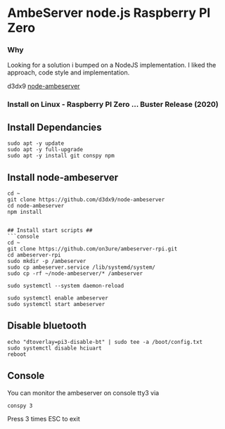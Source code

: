 # AmbeServer node.js Raspberry PI Zero #

### Why ###
Looking for a solution i bumped on a NodeJS implementation. I liked the approach, code style and implementation.

d3dx9 [node-ambeserver](https://github.com/d3dx9/node-ambeserver)

### Install on Linux - Raspberry PI Zero ... Buster Release (2020) ###

## Install Dependancies ##
```console
sudo apt -y update
sudo apt -y full-upgrade
sudo apt -y install git conspy npm
```

## Install node-ambeserver ##
```console
cd ~
git clone https://github.com/d3dx9/node-ambeserver
cd node-ambeserver
npm install


## Install start scripts ##
```console
cd ~
git clone https://github.com/on3ure/ambeserver-rpi.git
cd ambeserver-rpi
sudo mkdir -p /ambeserver
sudo cp ambeserver.service /lib/systemd/system/
sudo cp -rf ~/node-ambeserver/* /ambeserver

sudo systemctl --system daemon-reload

sudo systemctl enable ambeserver
sudo systemctl start ambeserver
```

## Disable bluetooth ##
```console
echo "dtoverlay=pi3-disable-bt" | sudo tee -a /boot/config.txt
sudo systemctl disable hciuart
reboot
```

## Console ##
You can monitor the ambeserver on console tty3 via
```console
conspy 3
```
Press 3 times ESC to exit
